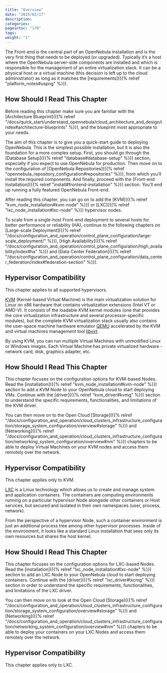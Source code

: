 ```yaml
---
title: "Overview"
date: "2025/02/17"
description:
categories:
pageintoc: "170"
tags:
weight: "1"
---
```


<a id="opennebula-installation-overview"></a>

<!--# Overview -->

The Front-end is the central part of an OpenNebula installation and is the very first thing that needs to be deployed (or upgraded). Typically it’s a host where the OpenNebula server-side components are installed and which is responsible for the management of an entire virtualization stack. It can be a physical host or a virtual machine (this decision is left up to the cloud administrator) as long as it matches the [requirements]({{% relref "platform_notes#uspng" %}}).

## How Should I Read This Chapter

Before reading this chapter make sure you are familiar with the [Architecture Blueprint]({{% relref "/docs/quick_start/understand_opennebula/cloud_architecture_and_design/index#architecture-blueprints" %}}), and the blueprint most appropriate to your needs.

The aim of this chapter is to give you a quick-start guide to deploying OpenNebula. This is the simplest possible installation, but it is also the foundation for a more complex setup. First, you should go through the [Database Setup]({{% relref "database#database-setup" %}}) section, especially if you expect to use OpenNebula for production. Then move on to the configuration of [OpenNebula Repositories]({{% relref "opennebula_repository_configuration#repositories" %}}), from which you’ll install the required components. And finally, proceed with the [Front-end Installation]({{% relref "install#frontend-installation" %}}) section. You’ll end up running a fully featured OpenNebula Front-end.

After reading this chapter, you can go on to add the [KVM]({{% relref "kvm_node_installation#kvm-node" %}}) or [LXC]({{% relref "lxc_node_installation#lxc-node" %}}) hypervisor nodes.

To scale from a single-host Front-end deployment to several hosts for better performance or reliability (HA), continue to the following chapters on [Large-scale Deployment]({{% relref "/docs/configuration_and_operation/control_plane_configuration/large-scale_deployment/" %}}), [High Availability]({{% relref "/docs/configuration_and_operation/control_plane_configuration/high_availability/index#ha" %}}) and [Data Center Federation]({{% relref "/docs/configuration_and_operation/control_plane_configuration/data_center_federation/index#federation-section" %}}).

## Hypervisor Compatibility

This chapter applies to all supported hypervisors.

<!-- FROM HERE ON CONTENT OF KVM NODE DEPLOYMENT's overview.md: -->

<a id="kvm-node-deployment-overview"></a>

<!--# Overview -->

[KVM](https://www.linux-kvm.org/) (Kernel-based Virtual Machine) is the main virtualization solution for Linux on x86 hardware that contains virtualization extensions (Intel VT or AMD-V). It consists of the loadable KVM kernel modules (one that provides the core virtualization infrastructure and several processor-specific modules), but the complete KVM virtualization stack usually also contains the user-space machine hardware emulator [QEMU](https://www.qemu.org) accelerated by the KVM and virtual machines management tool [libvirt](https://libvirt.org).

By using KVM, you can run multiple Virtual Machines with unmodified Linux or Windows images. Each Virtual Machine has private virtualized hardware - network card, disk, graphics adapter, etc.

## How Should I Read This Chapter

This chapter focuses on the configuration options for KVM-based Nodes. Read the [installation]({{% relref "kvm_node_installation#kvm-node" %}}) section to add a KVM Node to your OpenNebula cloud to start deploying VMs. Continue with the [driver]({{% relref "kvm_driver#kvmg" %}}) section to understand the specific requirements, functionalities, and limitations of the KVM driver.

You can then move on to the Open Cloud [Storage]({{% relref "/docs/configuration_and_operation/cloud_clusters_infrastructure_configuration/storage_system_configuration/overview#storage" %}}) and [Networking]({{% relref "/docs/configuration_and_operation/cloud_clusters_infrastructure_configuration/networking_system_configuration/overview#nm" %}}) chapters to be able to deploy Virtual Machines on your KVM nodes and access them remotely over the network.

## Hypervisor Compatibility

This chapter applies only to KVM.

<!-- FROM HERE ON CONTENT OF LXC NODE DEPLOYMENT's overview.md: -->

<a id="lxc-node-deployment-overview"></a>

<!--# Overview -->

[LXC](https://linuxcontainers.org/lxc/introduction/) is a Linux technology which allows us to create and manage system and application containers. The containers are computing environments running on a particular hypervisor Node alongside other containers or Host services, but secured and isolated in their own namespaces (user, process, network).

From the perspective of a hypervisor Node, such a container environment is just an additional process tree among other hypervisor processes. Inside of the environment, it looks like a standard Linux installation that sees only its own resources but shares the host kernel.

## How Should I Read This Chapter

This chapter focuses on the configuration options for LXC-based Nodes. Read the [installation]({{% relref "lxc_node_installation#lxc-node" %}}) section to add an LXC Node to your OpenNebula cloud to start deploying containers. Continue with the [driver]({{% relref "lxc_driver#lxcmg" %}}) section in order to understand the specific requirements, functionalities, and limitations of the LXC driver.

You can then move on to look at the Open Cloud [Storage]({{% relref "/docs/configuration_and_operation/cloud_clusters_infrastructure_configuration/storage_system_configuration/overview#storage" %}}) and [Networking]({{% relref "/docs/configuration_and_operation/cloud_clusters_infrastructure_configuration/networking_system_configuration/overview#nm" %}}) chapters to be able to deploy your containers on your LXC Nodes and access them remotely over the network.

## Hypervisor Compatibility

This chapter applies only to LXC.
